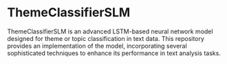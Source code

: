 # ThemeClassifierSLM
ThemeClassifierSLM is an advanced LSTM-based neural network model designed for theme or topic classification in text data. This repository provides an implementation of the model, incorporating several sophisticated techniques to enhance its performance in text analysis tasks.
